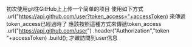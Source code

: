 初次使用git往GitHub上上传一个简单的项目
使用如下方式
.url("https://api.github.com/user?token_access="+accessToken)
來傳遞token_access已經過時了
應該按照這種方式來傳遞token_access
.url("https://api.github.com/user")
.header("Authorization","token "+accessToken)
.build();
才嫩訪問到user信息
